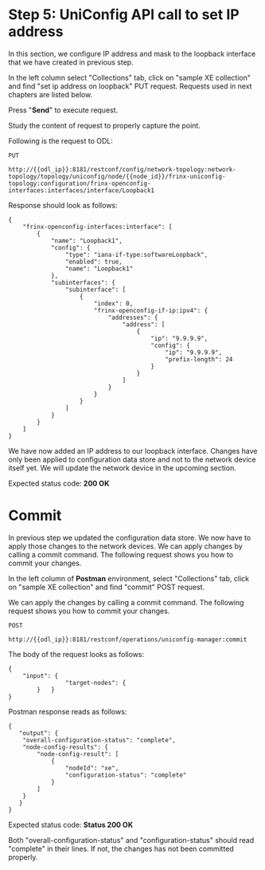 # Step 5: UniConfig API call to set IP address

In this section, we configure IP address and mask to the loopback interface that we have created in previous step.

In the left column select "Collections" tab, click on "sample XE collection" and find "set ip address on loopback" PUT request. Requests used in next chapters are listed below.

Press "**Send**" to execute request.

Study the content of request to properly capture the point. 

Following is the request to ODL:


```
PUT

http://{{odl_ip}}:8181/restconf/config/network-topology:network-topology/topology/uniconfig/node/{{node_id}}/frinx-uniconfig-topology:configuration/frinx-openconfig-interfaces:interfaces/interface/Loopback1

```
Response should look as follows:


```
{
    "frinx-openconfig-interfaces:interface": [
        {
            "name": "Loopback1",
            "config": {
                "type": "iana-if-type:softwareLoopback",
                "enabled": true,
                "name": "Loopback1"
            },
            "subinterfaces": {
                "subinterface": [
                    {
                        "index": 0,
                        "frinx-openconfig-if-ip:ipv4": {
                            "addresses": {
                                "address": [
                                    {
                                        "ip": "9.9.9.9",
                                        "config": {
                                            "ip": "9.9.9.9",
                                            "prefix-length": 24
                                        }
                                    }
                                ]
                            }
                        }
                    }
                ]
            }
        }
    ]
}
```

We have now added an IP address to our loopback interface. Changes have only been applied to configuration data store and not to the network device itself yet. We will update the network device in the upcoming section.

Expected status code: **200 OK**


# Commit

In previous step we updated the configuration data store. We now have to apply those changes to the network devices. We can apply changes by calling a commit command. The following request shows you how to commit your changes. 

In the left column of **Postman** environment, select "Collections" tab, click on "sample XE collection" and find "commit" POST request.

We can apply the changes by calling a commit command. The following request shows you how to commit your changes. 

```
POST 

http://{{odl_ip}}:8181/restconf/operations/uniconfig-manager:commit

```

The body of the request looks as follows:

```
{
	"input": {
            	"target-nodes": {
    	}	}
}
```
Postman response reads as follows:

```
{
   "output": {
   	"overall-configuration-status": "complete",
   	"node-config-results": {
       	"node-config-result": [
           	{
               	"nodeId": "xe",
               	"configuration-status": "complete"
           	}
       	]
   	}
   }
}
```

Expected status code: **Status 200 OK**

Both "overall-configuration-status" and "configuration-status" should read "complete" in their lines. If not, the changes has not been committed properly.
